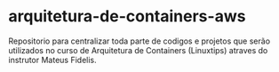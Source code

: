 # arquitetura-de-containers-aws
Repositorio para centralizar toda parte de codigos e projetos que serão utilizados no curso de Arquitetura de Containers (Linuxtips) atraves do instrutor Mateus Fidelis.
